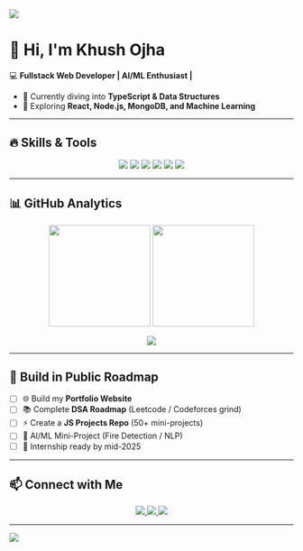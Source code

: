 <!-- Banner -->
<img src="https://capsule-render.vercel.app/api?type=waving&color=gradient&height=200&section=header&text=Khush%20Ojha&fontSize=60&fontAlignY=35&animation=twinkling" />

# 👋 Hi, I'm Khush Ojha  

💻 **Fullstack Web Developer | AI/ML Enthusiast |**  

- 🚀 Currently diving into **TypeScript & Data Structures**   
- 🌱 Exploring **React, Node.js, MongoDB, and Machine Learning**  
   

---

## 🔥 Skills & Tools  

<p align="center">
  <!-- Badges from Shields.io -->
  <img src="https://img.shields.io/badge/JavaScript-323330?style=for-the-badge&logo=javascript&logoColor=F7DF1E"/>
  <img src="https://img.shields.io/badge/React-20232A?style=for-the-badge&logo=react&logoColor=61DAFB"/>
  <img src="https://img.shields.io/badge/Node.js-43853D?style=for-the-badge&logo=node.js&logoColor=white"/>
  <img src="https://img.shields.io/badge/Express.js-404D59?style=for-the-badge"/>
  <img src="https://img.shields.io/badge/MongoDB-4EA94B?style=for-the-badge&logo=mongodb&logoColor=white"/>
  <img src="https://img.shields.io/badge/Python-3776AB?style=for-the-badge&logo=python&logoColor=white"/>
</p>  

---

## 📊 GitHub Analytics  

<p align="center">
  <img src="https://github-readme-stats.vercel.app/api?username=YOUR_USERNAME&show_icons=true&theme=radical" height="180"/>
  <img src="https://github-readme-streak-stats.herokuapp.com/?user=YOUR_USERNAME&theme=radical" height="180"/>
</p>  

<p align="center">
  <img src="https://github-readme-activity-graph.vercel.app/graph?username=YOUR_USERNAME&theme=react-dark"/>
</p>  

---

## 🚀 Build in Public Roadmap  

- [ ] 🌐 Build my **Portfolio Website**  
- [ ] 📚 Complete **DSA Roadmap** (Leetcode / Codeforces grind)  
- [ ] ⚡ Create a **JS Projects Repo** (50+ mini-projects)  
- [ ] 🤖 AI/ML Mini-Project (Fire Detection / NLP)  
- [ ] 💼 Internship ready by mid-2025  

---

## 📫 Connect with Me  

<p align="center">
  <a href="https://www.linkedin.com/in/khush-ojha/" target="_blank">
    <img src="https://img.shields.io/badge/LinkedIn-blue?style=for-the-badge&logo=linkedin"/>
  </a>
  <a href="mailto:khushojha04@gmail.com">
    <img src="https://img.shields.io/badge/Gmail-red?style=for-the-badge&logo=gmail&logoColor=white"/>
  </a>
  <a href="https://x.com/Khush_ae" target="_blank">
    <img src="https://img.shields.io/badge/Twitter-black?style=for-the-badge&logo=x"/>
  </a>
</p>  

---

<!-- Footer -->
<img src="https://capsule-render.vercel.app/api?type=waving&color=gradient&height=120&section=footer"/>
